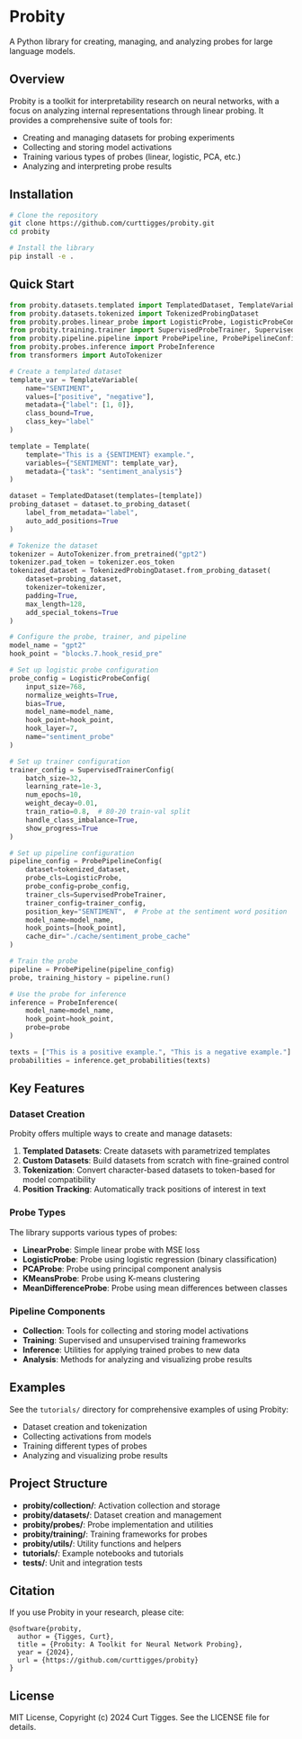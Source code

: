 # Probity

A Python library for creating, managing, and analyzing probes for large language models.

## Overview

Probity is a toolkit for interpretability research on neural networks, with a focus on analyzing internal representations through linear probing. It provides a comprehensive suite of tools for:

- Creating and managing datasets for probing experiments
- Collecting and storing model activations
- Training various types of probes (linear, logistic, PCA, etc.)
- Analyzing and interpreting probe results

## Installation

```bash
# Clone the repository
git clone https://github.com/curttigges/probity.git
cd probity

# Install the library
pip install -e .
```

## Quick Start

```python
from probity.datasets.templated import TemplatedDataset, TemplateVariable, Template
from probity.datasets.tokenized import TokenizedProbingDataset
from probity.probes.linear_probe import LogisticProbe, LogisticProbeConfig
from probity.training.trainer import SupervisedProbeTrainer, SupervisedTrainerConfig
from probity.pipeline.pipeline import ProbePipeline, ProbePipelineConfig
from probity.probes.inference import ProbeInference
from transformers import AutoTokenizer

# Create a templated dataset
template_var = TemplateVariable(
    name="SENTIMENT", 
    values=["positive", "negative"],
    metadata={"label": [1, 0]},
    class_bound=True, 
    class_key="label"
)

template = Template(
    template="This is a {SENTIMENT} example.",
    variables={"SENTIMENT": template_var},
    metadata={"task": "sentiment_analysis"}
)

dataset = TemplatedDataset(templates=[template])
probing_dataset = dataset.to_probing_dataset(
    label_from_metadata="label",
    auto_add_positions=True
)

# Tokenize the dataset
tokenizer = AutoTokenizer.from_pretrained("gpt2")
tokenizer.pad_token = tokenizer.eos_token
tokenized_dataset = TokenizedProbingDataset.from_probing_dataset(
    dataset=probing_dataset,
    tokenizer=tokenizer,
    padding=True,
    max_length=128,
    add_special_tokens=True
)

# Configure the probe, trainer, and pipeline
model_name = "gpt2"
hook_point = "blocks.7.hook_resid_pre"

# Set up logistic probe configuration
probe_config = LogisticProbeConfig(
    input_size=768,
    normalize_weights=True,
    bias=True,
    model_name=model_name,
    hook_point=hook_point,
    hook_layer=7,
    name="sentiment_probe"
)

# Set up trainer configuration
trainer_config = SupervisedTrainerConfig(
    batch_size=32,
    learning_rate=1e-3,
    num_epochs=10,
    weight_decay=0.01,
    train_ratio=0.8,  # 80-20 train-val split
    handle_class_imbalance=True,
    show_progress=True
)

# Set up pipeline configuration
pipeline_config = ProbePipelineConfig(
    dataset=tokenized_dataset,
    probe_cls=LogisticProbe,
    probe_config=probe_config,
    trainer_cls=SupervisedProbeTrainer,
    trainer_config=trainer_config,
    position_key="SENTIMENT",  # Probe at the sentiment word position
    model_name=model_name,
    hook_points=[hook_point],
    cache_dir="./cache/sentiment_probe_cache"
)

# Train the probe
pipeline = ProbePipeline(pipeline_config)
probe, training_history = pipeline.run()

# Use the probe for inference
inference = ProbeInference(
    model_name=model_name,
    hook_point=hook_point,
    probe=probe
)

texts = ["This is a positive example.", "This is a negative example."]
probabilities = inference.get_probabilities(texts)
```

## Key Features

### Dataset Creation

Probity offers multiple ways to create and manage datasets:

1. **Templated Datasets**: Create datasets with parametrized templates
2. **Custom Datasets**: Build datasets from scratch with fine-grained control
3. **Tokenization**: Convert character-based datasets to token-based for model compatibility
4. **Position Tracking**: Automatically track positions of interest in text

### Probe Types

The library supports various types of probes:

- **LinearProbe**: Simple linear probe with MSE loss
- **LogisticProbe**: Probe using logistic regression (binary classification)
- **PCAProbe**: Probe using principal component analysis
- **KMeansProbe**: Probe using K-means clustering
- **MeanDifferenceProbe**: Probe using mean differences between classes

### Pipeline Components

- **Collection**: Tools for collecting and storing model activations
- **Training**: Supervised and unsupervised training frameworks
- **Inference**: Utilities for applying trained probes to new data
- **Analysis**: Methods for analyzing and visualizing probe results

## Examples

See the `tutorials/` directory for comprehensive examples of using Probity:

- Dataset creation and tokenization
- Collecting activations from models
- Training different types of probes
- Analyzing and visualizing probe results

## Project Structure

- **probity/collection/**: Activation collection and storage
- **probity/datasets/**: Dataset creation and management
- **probity/probes/**: Probe implementation and utilities
- **probity/training/**: Training frameworks for probes
- **probity/utils/**: Utility functions and helpers
- **tutorials/**: Example notebooks and tutorials
- **tests/**: Unit and integration tests

## Citation

If you use Probity in your research, please cite:

```
@software{probity,
  author = {Tigges, Curt},
  title = {Probity: A Toolkit for Neural Network Probing},
  year = {2024},
  url = {https://github.com/curttigges/probity}
}
```

## License

MIT License, Copyright (c) 2024 Curt Tigges. See the LICENSE file for details.